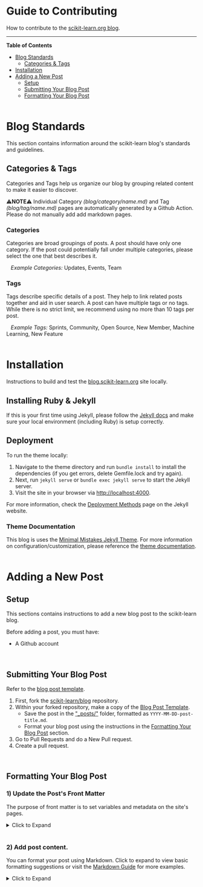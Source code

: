 
# Guide to Contributing
How to contribute to the [scikit-learn.org blog](https://blog.scikit-learn.org).
***

**Table of Contents**  
- [Blog Standards](https://github.com/scikit-learn/blog/blob/main/CONTRIBUTING.md#blog-standards)
  - [Categories & Tags](https://github.com/scikit-learn/blog/blob/main/CONTRIBUTING.md#categories--tags)    
- [Installation](https://github.com/scikit-learn/blog/blob/main/CONTRIBUTING.md#installation)
- [Adding a New Post](https://github.com/scikit-learn/blog/blob/main/CONTRIBUTING.md#adding-a-new-post) 
    - [Setup](https://github.com/scikit-learn/blog/blob/main/CONTRIBUTING.md#setup)
    - [Submitting Your Blog Post](https://github.com/scikit-learn/blog/blob/main/CONTRIBUTING.md#submitting-your-blog-post)
    - [Formatting Your Blog Post](https://github.com/scikit-learn/blog/blob/main/CONTRIBUTING.md#formatting-your-blog-post)
<br><br>

# Blog Standards
This section contains information around the scikit-learn blog's standards and guidelines.

## Categories & Tags
Categories and Tags help us organize our blog by grouping related content to make it easier to discover.

:warning:**NOTE**:warning: Individual Category *(blog/category/name.md)* and Tag *(blog/tag/name.md)* pages are automatically generated by a Github Action. Please do not manually add add markdown pages.

### Categories
Categories are broad groupings of posts. A post should have only one category. If the post could potentially fall under multiple categories, please select the one that best describes it.

&nbsp;&nbsp; *Example Categories:* Updates, Events, Team

### Tags
Tags describe specific details of a post. They help to link related posts together and aid in user search. A post can have multiple tags or no tags. While there is no strict limit, we recommend using no more than 10 tags per post.

&nbsp;&nbsp; *Example Tags:* Sprints, Community, Open Source, New Member, Machine Learning, New Feature
<br><br>



# Installation
Instructions to build and test the [blog.scikit-learn.org](https://scikit-learn.org/blog) site locally.

## Installing Ruby & Jekyll
If this is your first time using Jekyll, please follow the [Jekyll docs](https://jekyllrb.com/docs/installation/) and make sure your local environment (including Ruby) is setup correctly.

## Deployment
To run the theme locally:
1. Navigate to the theme directory and run `bundle install` to install the dependencies (if you get errors, delete Gemfile.lock and try again). 
2. Next, run `jekyll serve` or `bundle exec jekyll serve` to start the Jekyll server.
3. Visit the site in your browser via [http://localhost:4000](http://localhost:4000).

For more information, check the [Deployment Methods](https://jekyllrb.com/docs/deployment-methods/) page on the Jekyll website.

### Theme Documentation
This blog is uses the [Minimal Mistakes Jekyll Theme](https://github.com/mmistakes/minimal-mistakes). For more information on configuration/customization, please reference the [theme documentation](https://mmistakes.github.io/minimal-mistakes/docs/quick-start-guide/).
<br><br>




# Adding a New Post

## Setup
This sections contains instructions to add a new blog post to the scikit-learn blog.

Before adding a post, you must have:
- A Github account
<br>

## Submitting Your Blog Post
Refer to the [blog post template](https://github.com/scikit-learn/blog/blob/main/_posts/templates/2022-01-01-template-post.markdown).

1. First, fork the [scikit-learn/blog](https://github.com/scikit-learn/blog) repository.
2. Within your forked repository, make a copy of the [Blog Post Template](https://github.com/scikit-learn/blog/blob/main/_posts/templates/2022-01-01-template-post.markdown). 
    - Save the post in the ["_posts/"](https://github.com/scikit-learn/blog/blob/main/_posts/) folder, formatted as `YYYY-MM-DD-post-title.md`. 
    - Format your blog post using the instructions in the [Formatting Your Blog Post](https://github.com/scikit-learn/blog/blob/main/README.md#formatting-your-blog-post) section.
4. Go to Pull Requests and do a New Pull request.
5. Create a pull request.
<br>


## Formatting Your Blog Post

### 1) Update the Post's Front Matter
The purpose of front matter is to set variables and metadata on the site's pages.

<details> 
<summary> Click to Expand </summary>
  
  1. **Add Post Information**
      - *title:* Add the title of your blog post in double quotes, 
          - `title: "Example Post Title"` (with quotes)
      - *date:* Add the date of posting. This helps to ensure our blog displays posts are sorted correctly and are displayed in a sequential order.
          - `date: Month Name, Day, Year` (no quotes) <br>
        
  2. **Add Post Category and Tags:** Categories and tags help us organize our blog by grouping related content to make it easier to discover. Check the [Blog Standards](https://github.com/scikit-learn/blog#blog-standards) section for more information.
      - *categories:* A post should have only one category. Format categories in titlecase without dashes (Ex. "Open Source" instead of "open-source")
      - *tags:* Tags describe specific details of a post. They help to link related posts together and aid in user search.
      - ![categories_tags](/assets/images/brand_images/category_tag.png)
  3. **Add Featured Image**
      - *featured-image:* First, place the image in the [assets/images/posts_images/](https://github.com/scikit-learn/blog/tree/main/assets/images/posts_images) folder. Set the featured-image variable to the base image name, omiting the full path. 
          - `featured-image: image-name.png` (no quotes)
  4. **Add Author Information**
      - The *postauthors* field can accomodate multiple authors. Each postauthor can use the following four variables, but only the `name` field is required.
          -  *name:* (required) 
              -  `name: Author Name` (no quotes)
          -  *website:* (optional) Link attached to author name. Can be any relevant link.
              -  `website: https://github.com` (no quotes)
          -  *email:* (optional) Appears as an email icon after author name.
              -  `email: author@email.com` (no quotes)
          -  *image:* (optional) Author headshot, appears before author name. First, place the image in the [assets/images/author_images/](https://github.com/scikit-learn/blog/tree/main/assets/images/author_images) folder. Set the image variable to the base image name, omiting the full path. 
              - `image: image-name.png` (no quotes)
          -  Single Author Post          |  Multiple Author Post
             :-------------------------:|:-------------------------:
             ![](/assets/images/brand_images/single-author-post.png)  |  ![](/assets/images/brand_images/multiple-author-post.png)
</details>
<br>        


### 2) Add post content.
You can format your post using Markdown. Click to expand to view basic formatting suggestions or visit the [Markdown Guide](https://www.markdownguide.org/) for more examples. 
<details>
<summary> Click to Expand </summary>
  
  #### Headings
  Use the \# symbol to format header text. 
  
      # Heading 1
      ## Heading 2
      ### Heading 3
      #### Heading 4
      ##### Heading 5
      ###### Heading 6
  
  #### Text Emphasis
  Use the \* or \_ symbols around words or phrases to add **bolding** or _italics_, or _even **bold** within italics_!
      
      _Italic text_
      *Italic text*
      __Bold text__
      **Bold text**
      _You can even add **bold text** within italics_
  
  #### Lists
  Add unordered lists: 
      
      - Item 1
      - Item 2
  
  Or ordered lists:
  
      1. Item 1
      2. Item 2
  
  If you are adding paragraphs between list items, be sure to indent each paragragh by four spaces.
  
      1. Item 1
          Lorem ipsum dolor sit amet, consectetur adipiscing elit, sed do eiusmod tempor incididunt ut labore et dolore magna aliqua. Feugiat in fermentum posuere urna nec. Nibh tellus molestie nunc non blandit. Dui id ornare arcu odio ut sem nulla. 
          Non curabitur gravida arcu ac. Ut sem viverra aliquet eget sit amet. Morbi tincidunt ornare massa eget egestas purus viverra accumsan in. Vulputate eu scelerisque felis imperdiet proin fermentum leo vel. Tincidunt augue interdum velit euismod in pellentesque massa. Interdum velit laoreet id donec ultrices tincidunt.
      2. Item 2
  
  
  #### Links
  Add a link with [custom text](https://blog.scikit-learn.org). 
  
      [link text](https://url.com)
  
  #### Images
  Add an image to your post by placing the image in the [/assets/images/posts_images/](https://github.com/scikit-learn/blog/tree/main/assets/images/posts_images) folder, then adding the following code.
             
      <figure>
        <img src="/blog/assets/images/posts_images/paris.jpg" alt="photo of Paris" max-width="50%" max-height="50%" /> 
        <figcaption>
          Photo credit: <a href="https://cmarmo.github.io">Chiara Marmo</a>
        </figcaption>
      </figure>

  #### Text Highlighting
  ```
  Read the full interview on Data Umbrella's blog:  
  <span style="background-color: #CAE9F5;">  [Data Umbrella Interview: Juan Martín Loyola](https://blog.dataumbrella.org/jmloyola-opensource-experience) </span>
  ```
  
  <span style="background-color: #CAE9F5;">
    [Data Umbrella Interview: Juan Martín Loyola](https://blog.dataumbrella.org/jmloyola-opensource-experience)             
  </span>
  
      Read the full interview on Data Umbrella's blog:  
      <span style="background-color: #CAE9F5;">
        [Data Umbrella Interview: Juan Martín Loyola](https://blog.dataumbrella.org/jmloyola-opensource-experience)             
      </span>
  
</details>
